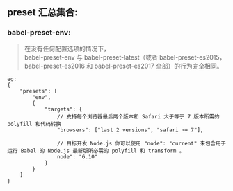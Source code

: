 ## preset 汇总集合:

### babel-preset-env:

> 在没有任何配置选项的情况下，<br>
> babel-preset-env 与 babel-preset-latest（或者 babel-preset-es2015，babel-preset-es2016 和 babel-preset-es2017 全部）的行为完全相同。

    eg:
    {
        "presets": [
            "env",
            {
                "targets": {
                    // 支持每个浏览器最后两个版本和 Safari 大于等于 7 版本所需的 polyfill 和代码转换
                    "browsers": ["last 2 versions", "safari >= 7"],

                    // 目标开发 Node.js 你可以使用 "node": "current" 来包含用于运行 Babel 的 Node.js 最新版所必需的 polyfill 和 transform 。
                    node": "6.10"
                }
            }
        ]
    }
